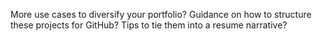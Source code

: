 More use cases to diversify your portfolio?
Guidance on how to structure these projects for GitHub?
Tips to tie them into a resume narrative?

